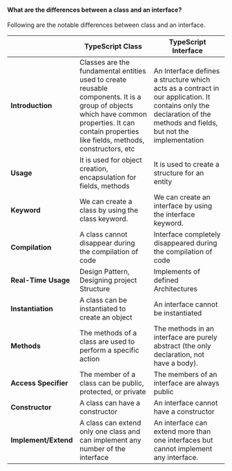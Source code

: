 #### What are the differences between a class and an interface?
Following are the notable differences between class and an interface.


|   |**TypeScript Class**   | **TypeScript Interface**  |
| ------------ | ------------ | ------------ |
|  **Introduction** |  Classes are the fundamental entities used to create reusable components. It is a group of objects which have common properties. It can contain properties like fields, methods, constructors, etc | An Interface defines a structure which acts as a contract in our application. It contains only the declaration of the methods and fields, but not the implementation  |
|  **Usage** | It is used for object creation, encapsulation for fields, methods  | It is used to create a structure for an entity  |
|  **Keyword** | We can create a class by using the class keyword.  | We can create an interface by using the interface keyword.  |
|  **Compilation** | A class cannot disappear during the compilation of code  | Interface completely disappeared during the compilation of code  |
|  **Real-Time Usage** |  Design Pattern, Designing project Structure | Implements of defined Architectures  |
|  **Instantiation** | A class can be instantiated to create an object  | An interface cannot be instantiated  |
|  **Methods** | The methods of a class are used to perform a specific action  |  The methods in an interface are purely abstract (the only declaration, not have a body). |
|  **Access Specifier** | The member of a class can be public, protected, or private  | The members of an interface are always public  |
|  **Constructor** | A class can have a constructor  | An interface cannot have a constructor  |
|  **Implement/Extend** | A class can extend only one class and can implement any number of the interface  | An interface can extend more than one interfaces but cannot implement any interface.  |

